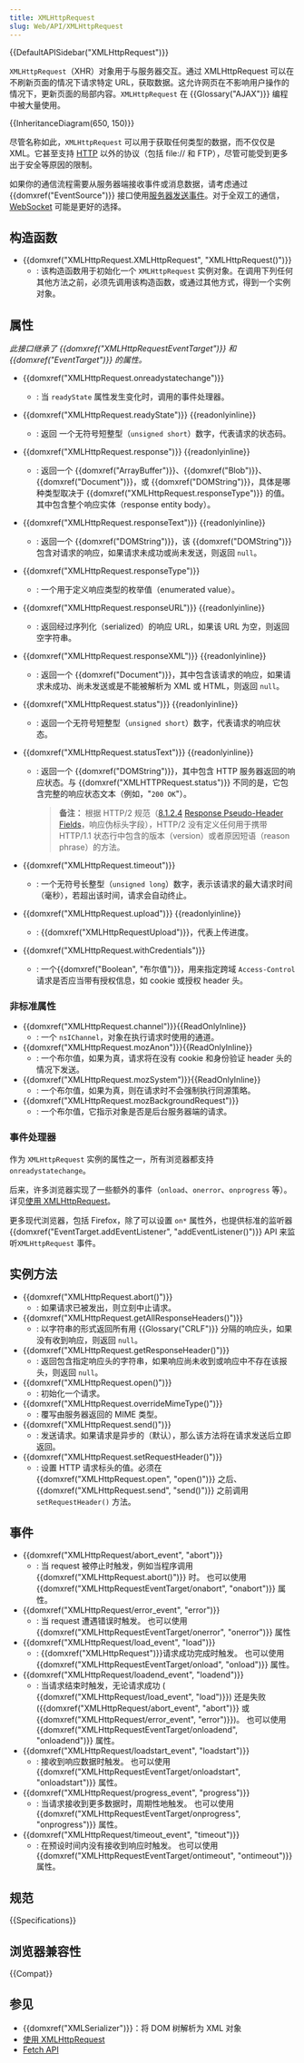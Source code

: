 ```yaml
---
title: XMLHttpRequest
slug: Web/API/XMLHttpRequest
---
```


{{DefaultAPISidebar("XMLHttpRequest")}}

`XMLHttpRequest`（XHR）对象用于与服务器交互。通过 XMLHttpRequest 可以在不刷新页面的情况下请求特定 URL，获取数据。这允许网页在不影响用户操作的情况下，更新页面的局部内容。`XMLHttpRequest` 在 {{Glossary("AJAX")}} 编程中被大量使用。

{{InheritanceDiagram(650, 150)}}

尽管名称如此，`XMLHttpRequest` 可以用于获取任何类型的数据，而不仅仅是 XML。它甚至支持 [HTTP](/zh-CN/docs/Web/HTTP) 以外的协议（包括 file:// 和 FTP），尽管可能受到更多出于安全等原因的限制。

如果你的通信流程需要从服务器端接收事件或消息数据，请考虑通过 {{domxref("EventSource")}} 接口使用[服务器发送事件](/zh-CN/docs/Web/API/Server-sent_events)。对于全双工的通信，[WebSocket](/zh-CN/docs/Web/API/WebSockets_API) 可能是更好的选择。

## 构造函数

- {{domxref("XMLHttpRequest.XMLHttpRequest", "XMLHttpRequest()")}}
  - : 该构造函数用于初始化一个 `XMLHttpRequest` 实例对象。在调用下列任何其他方法之前，必须先调用该构造函数，或通过其他方式，得到一个实例对象。

## 属性

_此接口继承了 {{domxref("XMLHttpRequestEventTarget")}} 和 {{domxref("EventTarget")}} 的属性。_

- {{domxref("XMLHttpRequest.onreadystatechange")}}
  - : 当 `readyState` 属性发生变化时，调用的事件处理器。
- {{domxref("XMLHttpRequest.readyState")}} {{readonlyinline}}
  - : 返回 一个无符号短整型（`unsigned short`）数字，代表请求的状态码。
- {{domxref("XMLHttpRequest.response")}} {{readonlyinline}}
  - : 返回一个 {{domxref("ArrayBuffer")}}、{{domxref("Blob")}}、{{domxref("Document")}}，或 {{domxref("DOMString")}}，具体是哪种类型取决于 {{domxref("XMLHttpRequest.responseType")}} 的值。其中包含整个响应实体（response entity body）。
- {{domxref("XMLHttpRequest.responseText")}} {{readonlyinline}}
  - : 返回一个 {{domxref("DOMString")}}，该 {{domxref("DOMString")}} 包含对请求的响应，如果请求未成功或尚未发送，则返回 `null`。
- {{domxref("XMLHttpRequest.responseType")}}
  - : 一个用于定义响应类型的枚举值（enumerated value）。
- {{domxref("XMLHttpRequest.responseURL")}} {{readonlyinline}}
  - : 返回经过序列化（serialized）的响应 URL，如果该 URL 为空，则返回空字符串。
- {{domxref("XMLHttpRequest.responseXML")}} {{readonlyinline}}
  - : 返回一个 {{domxref("Document")}}，其中包含该请求的响应，如果请求未成功、尚未发送或是不能被解析为 XML 或 HTML，则返回 `null`。
- {{domxref("XMLHttpRequest.status")}} {{readonlyinline}}
  - : 返回一个无符号短整型（`unsigned short`）数字，代表请求的响应状态。
- {{domxref("XMLHttpRequest.statusText")}} {{readonlyinline}}

  - : 返回一个 {{domxref("DOMString")}}，其中包含 HTTP 服务器返回的响应状态。与 {{domxref("XMLHTTPRequest.status")}} 不同的是，它包含完整的响应状态文本（例如，"`200 OK`"）。

    > **备注：** 根据 HTTP/2 规范（[8.1.2.4](https://http2.github.io/http2-spec/#rfc.section.8.1.2.4) [Response Pseudo-Header Fields](https://http2.github.io/http2-spec/#HttpResponse)，响应伪标头字段），HTTP/2 没有定义任何用于携带 HTTP/1.1 状态行中包含的版本（version）或者原因短语（reason phrase）的方法。

- {{domxref("XMLHttpRequest.timeout")}}
  - : 一个无符号长整型（`unsigned long`）数字，表示该请求的最大请求时间（毫秒），若超出该时间，请求会自动终止。
- {{domxref("XMLHttpRequest.upload")}} {{readonlyinline}}
  - : {{domxref("XMLHttpRequestUpload")}}，代表上传进度。
- {{domxref("XMLHttpRequest.withCredentials")}}
  - : 一个{{domxref("Boolean", "布尔值")}}，用来指定跨域 `Access-Control` 请求是否应当带有授权信息，如 cookie 或授权 header 头。

### 非标准属性

- {{domxref("XMLHttpRequest.channel")}}{{ReadOnlyInline}}
  - : 一个 `nsIChannel`，对象在执行请求时使用的通道。
- {{domxref("XMLHttpRequest.mozAnon")}}{{ReadOnlyInline}}
  - : 一个布尔值，如果为真，请求将在没有 cookie 和身份验证 header 头的情况下发送。
- {{domxref("XMLHttpRequest.mozSystem")}}{{ReadOnlyInline}}
  - : 一个布尔值，如果为真，则在请求时不会强制执行同源策略。
- {{domxref("XMLHttpRequest.mozBackgroundRequest")}}
  - : 一个布尔值，它指示对象是否是后台服务器端的请求。

### 事件处理器

作为 `XMLHttpRequest` 实例的属性之一，所有浏览器都支持 `onreadystatechange`。

后来，许多浏览器实现了一些额外的事件（`onload`、`onerror`、`onprogress` 等）。详见[使用 XMLHttpRequest](/zh-CN/docs/Web/API/XMLHttpRequest_API/Using_XMLHttpRequest)。

更多现代浏览器，包括 Firefox，除了可以设置 `on*` 属性外，也提供标准的监听器 {{domxref("EventTarget.addEventListener", "addEventListener()")}} API 来监听`XMLHttpRequest` 事件。

## 实例方法

- {{domxref("XMLHttpRequest.abort()")}}
  - : 如果请求已被发出，则立刻中止请求。
- {{domxref("XMLHttpRequest.getAllResponseHeaders()")}}
  - : 以字符串的形式返回所有用 {{Glossary("CRLF")}} 分隔的响应头，如果没有收到响应，则返回 `null`。
- {{domxref("XMLHttpRequest.getResponseHeader()")}}
  - : 返回包含指定响应头的字符串，如果响应尚未收到或响应中不存在该报头，则返回 `null`。
- {{domxref("XMLHttpRequest.open()")}}
  - : 初始化一个请求。
- {{domxref("XMLHttpRequest.overrideMimeType()")}}
  - : 覆写由服务器返回的 MIME 类型。
- {{domxref("XMLHttpRequest.send()")}}
  - : 发送请求。如果请求是异步的（默认），那么该方法将在请求发送后立即返回。
- {{domxref("XMLHttpRequest.setRequestHeader()")}}
  - : 设置 HTTP 请求标头的值。必须在 {{domxref("XMLHttpRequest.open", "open()")}} 之后、{{domxref("XMLHttpRequest.send", "send()")}} 之前调用 `setRequestHeader()` 方法。

## 事件

- {{domxref("XMLHttpRequest/abort_event", "abort")}}
  - : 当 request 被停止时触发，例如当程序调用 {{domxref("XMLHttpRequest.abort()")}} 时。
    也可以使用 {{domxref("XMLHttpRequestEventTarget/onabort", "onabort")}} 属性。
- {{domxref("XMLHttpRequest/error_event", "error")}}
  - : 当 request 遭遇错误时触发。
    也可以使用 {{domxref("XMLHttpRequestEventTarget/onerror", "onerror")}} 属性
- {{domxref("XMLHttpRequest/load_event", "load")}}
  - : {{domxref("XMLHttpRequest")}}请求成功完成时触发。
    也可以使用 {{domxref("XMLHttpRequestEventTarget/onload", "onload")}} 属性。
- {{domxref("XMLHttpRequest/loadend_event", "loadend")}}
  - : 当请求结束时触发，无论请求成功 ( {{domxref("XMLHttpRequest/load_event", "load")}}) 还是失败 ({{domxref("XMLHttpRequest/abort_event", "abort")}} 或 {{domxref("XMLHttpRequest/error_event", "error")}})。
    也可以使用 {{domxref("XMLHttpRequestEventTarget/onloadend", "onloadend")}} 属性。
- {{domxref("XMLHttpRequest/loadstart_event", "loadstart")}}
  - : 接收到响应数据时触发。
    也可以使用 {{domxref("XMLHttpRequestEventTarget/onloadstart", "onloadstart")}} 属性。
- {{domxref("XMLHttpRequest/progress_event", "progress")}}
  - : 当请求接收到更多数据时，周期性地触发。
    也可以使用 {{domxref("XMLHttpRequestEventTarget/onprogress", "onprogress")}} 属性。
- {{domxref("XMLHttpRequest/timeout_event", "timeout")}}
  - : 在预设时间内没有接收到响应时触发。
    也可以使用 {{domxref("XMLHttpRequestEventTarget/ontimeout", "ontimeout")}} 属性。

## 规范

{{Specifications}}

## 浏览器兼容性

{{Compat}}

## 参见

- {{domxref("XMLSerializer")}}：将 DOM 树解析为 XML 对象
- [使用 XMLHttpRequest](/zh-CN/docs/Web/API/XMLHttpRequest_API/Using_XMLHttpRequest)
- [Fetch API](/zh-CN/docs/Web/API/Fetch_API)

